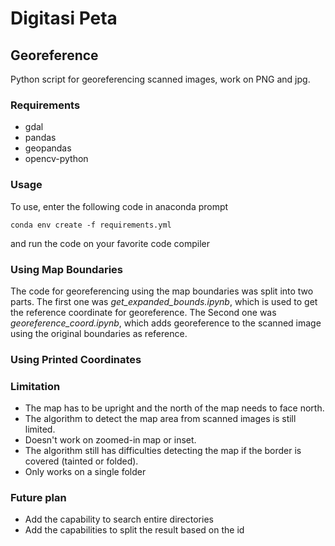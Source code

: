 # Digitasi Peta 

## Georeference 

Python script for georeferencing scanned images, work on PNG and jpg.   

### Requirements 

- gdal 
- pandas 
- geopandas 
- opencv-python 

### Usage

To use, enter the following code in anaconda prompt

```
conda env create -f requirements.yml
```

and run the code on your favorite code compiler

### Using Map Boundaries 

The code for georeferencing using the map boundaries was split into two parts. 
The first one was *get_expanded_bounds.ipynb*, which is used to get the reference coordinate for georeference. 
The Second one was *georeference_coord.ipynb*, which adds georeference to the scanned image using the original boundaries as reference. 

### Using Printed Coordinates 

### Limitation 
  
- The map has to be upright and the north of the map needs to face north.
- The algorithm to detect the map area from scanned images is still limited. 
- Doesn't work on zoomed-in map or inset. 
- The algorithm still has difficulties detecting the map if the border is covered (tainted or folded). 
- Only works on a single folder 

### Future plan 

- Add the capability to search entire directories 
- Add the capabilities to split the result based on the id 
